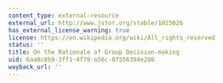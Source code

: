 ```yaml
---
content_type: external-resource
external_url: http://www.jstor.org/stable/1825026
has_external_license_warning: true
license: https://en.wikipedia.org/wiki/All_rights_reserved
status: ''
title: On the Rationale of Group Decision-making
uid: 6aa8c8b9-3ff1-4f79-a56c-07556394e288
wayback_url: ''
---
```

